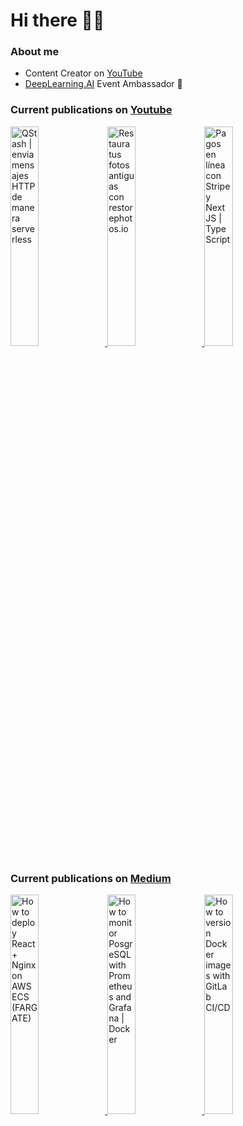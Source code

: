 # Hi there 👋🏻

### About me

- Content Creator on [YouTube](https://youtube.com/c/NelsonCode)
- [DeepLearning.AI](https://www.deeplearning.ai/) Event Ambassador 🍰

### Current publications on [Youtube](https://www.youtube.com/@NelsonCode)

<a href="https://www.youtube.com/watch?v=R8sTLo1Y5G4" target='_blank'>
 <img width='30%' src="https://i.ytimg.com/vi/R8sTLo1Y5G4/hqdefault.jpg" alt="QStash | envia mensajes HTTP de manera serverless" />
</a>
<a href="https://www.youtube.com/watch?v=GCDaAS6-0rQ" target='_blank'>
 <img width='30%' src="https://i.ytimg.com/vi/GCDaAS6-0rQ/hqdefault.jpg" alt="Restaura tus fotos antiguas con restorephotos.io" />
</a>
<a href="https://www.youtube.com/watch?v=b5triU6QKaY" target='_blank'>
 <img width='30%' src="https://i.ytimg.com/vi/b5triU6QKaY/hqdefault.jpg" alt="Pagos en línea con Stripe y Next JS | TypeScript" />
</a>


### Current publications on [Medium](https://medium.com/@nelsoncode)

<a href="https://nelsoncode.medium.com/how-to-deploy-react-nginx-on-aws-ecs-fargate-cb9bf93676ca?source=rss-57948f2413ba------2" target='_blank'>
  <img width='30%' src=https://cdn-images-1.medium.com/max/1024/1*pFXcLr746SIIUZbqIV0fsA.png alt="How to deploy React + Nginx on AWS ECS (FARGATE)" />
</a>
<a href="https://nelsoncode.medium.com/how-to-monitor-posgresql-with-prometheus-and-grafana-docker-36d216532ea2?source=rss-57948f2413ba------2" target='_blank'>
  <img width='30%' src="https://cdn-images-1.medium.com/max/1024/1*9MECiKiUI-cSjNNIRsFNGg.png" alt="How to monitor PosgreSQL with Prometheus and Grafana | Docker" />
</a>
<a href="https://nelsoncode.medium.com/how-to-version-docker-images-with-gitlab-ci-cd-2c4a1ab4df4f?source=rss-57948f2413ba------2" target='_blank'>
  <img width='30%' src="https://cdn-images-1.medium.com/max/1024/1*0wwRGLpi6BhdZFWx_xzv5Q.png" alt="How to version Docker images with GitLab CI/CD" />
</a>
